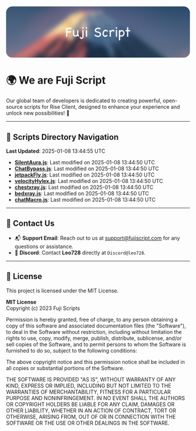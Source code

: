 ![Banner](.github/b.webp)

# 🌍 **We are Fuji Script**

Our global team of developers is dedicated to creating powerful, open-source scripts for Rise Client, designed to enhance your experience and unlock new possibilities! 🌟

---
<!-- SCRIPTS_NAVIGATION_START -->
## 📂 **Scripts Directory Navigation**

**Last Updated**: 2025-01-08 13:44:55 UTC

- **[SilentAura.js](scripts/SilentAura.js)**: Last modified on 2025-01-08 13:44:50 UTC
- **[ChatBypass.js](scripts/ChatBypass.js)**: Last modified on 2025-01-08 13:44:50 UTC
- **[jetpackFly.js](scripts/jetpackFly.js)**: Last modified on 2025-01-08 13:44:50 UTC
- **[velocityHylex.js](scripts/velocityHylex.js)**: Last modified on 2025-01-08 13:44:50 UTC
- **[chestxray.js](scripts/chestxray.js)**: Last modified on 2025-01-08 13:44:50 UTC
- **[bedxray.js](scripts/bedxray.js)**: Last modified on 2025-01-08 13:44:50 UTC
- **[chatMacro.js](scripts/chatMacro.js)**: Last modified on 2025-01-08 13:44:50 UTC

<!-- SCRIPTS_NAVIGATION_END -->

---

## 💬 **Contact Us**  
- 📬 **Support Email**: Reach out to us at [support@fujiscript.com](mailto:support@fujiscript.com) for any questions or assistance.  
- 💬 **Discord**: Contact **Leo728** directly at `Discord@leo728`.

---

## 📜 **License**

This project is licensed under the MIT License.  

**MIT License**  
Copyright (c) 2023 Fuji Scripts  

Permission is hereby granted, free of charge, to any person obtaining a copy of this software and associated documentation files (the "Software"), to deal in the Software without restriction, including without limitation the rights to use, copy, modify, merge, publish, distribute, sublicense, and/or sell copies of the Software, and to permit persons to whom the Software is furnished to do so, subject to the following conditions:  

The above copyright notice and this permission notice shall be included in all copies or substantial portions of the Software.  

THE SOFTWARE IS PROVIDED "AS IS", WITHOUT WARRANTY OF ANY KIND, EXPRESS OR IMPLIED, INCLUDING BUT NOT LIMITED TO THE WARRANTIES OF MERCHANTABILITY, FITNESS FOR A PARTICULAR PURPOSE AND NONINFRINGEMENT. IN NO EVENT SHALL THE AUTHORS OR COPYRIGHT HOLDERS BE LIABLE FOR ANY CLAIM, DAMAGES OR OTHER LIABILITY, WHETHER IN AN ACTION OF CONTRACT, TORT OR OTHERWISE, ARISING FROM, OUT OF OR IN CONNECTION WITH THE SOFTWARE OR THE USE OR OTHER DEALINGS IN THE SOFTWARE.  
